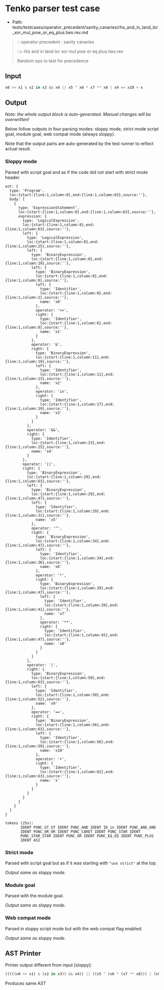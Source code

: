 # Tenko parser test case

- Path: tests/testcases/operator_precedent/sanity_canaries/rhs_and_in_land_lor_xor_mul_pow_or_eq_plus.two.rev.md

> :: operator precedent : sanity canaries
>
> ::> rhs and in land lor xor mul pow or eq plus.two.rev
>
> Random ops to test for precedence

## Input

`````js
x0 >> x1 & x2 in x3 && x4 || x5 ^ x6 * x7 ** x8 | x9 == x10 + x
`````

## Output

_Note: the whole output block is auto-generated. Manual changes will be overwritten!_

Below follow outputs in four parsing modes: sloppy mode, strict mode script goal, module goal, web compat mode (always sloppy).

Note that the output parts are auto-generated by the test runner to reflect actual result.

### Sloppy mode

Parsed with script goal and as if the code did not start with strict mode header.

`````
ast: {
  type: 'Program',
  loc:{start:{line:1,column:0},end:{line:1,column:63},source:''},
  body: [
    {
      type: 'ExpressionStatement',
      loc:{start:{line:1,column:0},end:{line:1,column:63},source:''},
      expression: {
        type: 'LogicalExpression',
        loc:{start:{line:1,column:0},end:{line:1,column:63},source:''},
        left: {
          type: 'LogicalExpression',
          loc:{start:{line:1,column:0},end:{line:1,column:25},source:''},
          left: {
            type: 'BinaryExpression',
            loc:{start:{line:1,column:0},end:{line:1,column:19},source:''},
            left: {
              type: 'BinaryExpression',
              loc:{start:{line:1,column:0},end:{line:1,column:8},source:''},
              left: {
                type: 'Identifier',
                loc:{start:{line:1,column:0},end:{line:1,column:2},source:''},
                name: 'x0'
              },
              operator: '>>',
              right: {
                type: 'Identifier',
                loc:{start:{line:1,column:6},end:{line:1,column:8},source:''},
                name: 'x1'
              }
            },
            operator: '&',
            right: {
              type: 'BinaryExpression',
              loc:{start:{line:1,column:11},end:{line:1,column:19},source:''},
              left: {
                type: 'Identifier',
                loc:{start:{line:1,column:11},end:{line:1,column:13},source:''},
                name: 'x2'
              },
              operator: 'in',
              right: {
                type: 'Identifier',
                loc:{start:{line:1,column:17},end:{line:1,column:19},source:''},
                name: 'x3'
              }
            }
          },
          operator: '&&',
          right: {
            type: 'Identifier',
            loc:{start:{line:1,column:23},end:{line:1,column:25},source:''},
            name: 'x4'
          }
        },
        operator: '||',
        right: {
          type: 'BinaryExpression',
          loc:{start:{line:1,column:29},end:{line:1,column:63},source:''},
          left: {
            type: 'BinaryExpression',
            loc:{start:{line:1,column:29},end:{line:1,column:47},source:''},
            left: {
              type: 'Identifier',
              loc:{start:{line:1,column:29},end:{line:1,column:31},source:''},
              name: 'x5'
            },
            operator: '^',
            right: {
              type: 'BinaryExpression',
              loc:{start:{line:1,column:34},end:{line:1,column:47},source:''},
              left: {
                type: 'Identifier',
                loc:{start:{line:1,column:34},end:{line:1,column:36},source:''},
                name: 'x6'
              },
              operator: '*',
              right: {
                type: 'BinaryExpression',
                loc:{start:{line:1,column:39},end:{line:1,column:47},source:''},
                left: {
                  type: 'Identifier',
                  loc:{start:{line:1,column:39},end:{line:1,column:41},source:''},
                  name: 'x7'
                },
                operator: '**',
                right: {
                  type: 'Identifier',
                  loc:{start:{line:1,column:45},end:{line:1,column:47},source:''},
                  name: 'x8'
                }
              }
            }
          },
          operator: '|',
          right: {
            type: 'BinaryExpression',
            loc:{start:{line:1,column:50},end:{line:1,column:63},source:''},
            left: {
              type: 'Identifier',
              loc:{start:{line:1,column:50},end:{line:1,column:52},source:''},
              name: 'x9'
            },
            operator: '==',
            right: {
              type: 'BinaryExpression',
              loc:{start:{line:1,column:56},end:{line:1,column:63},source:''},
              left: {
                type: 'Identifier',
                loc:{start:{line:1,column:56},end:{line:1,column:59},source:''},
                name: 'x10'
              },
              operator: '+',
              right: {
                type: 'Identifier',
                loc:{start:{line:1,column:62},end:{line:1,column:63},source:''},
                name: 'x'
              }
            }
          }
        }
      }
    }
  ]
}

tokens (25x):
       IDENT PUNC_GT_GT IDENT PUNC_AND IDENT ID_in IDENT PUNC_AND_AND
       IDENT PUNC_OR_OR IDENT PUNC_CARET IDENT PUNC_STAR IDENT
       PUNC_STAR_STAR IDENT PUNC_OR IDENT PUNC_EQ_EQ IDENT PUNC_PLUS
       IDENT ASI
`````

### Strict mode

Parsed with script goal but as if it was starting with `"use strict"` at the top.

_Output same as sloppy mode._

### Module goal

Parsed with the module goal.

_Output same as sloppy mode._

### Web compat mode

Parsed in sloppy script mode but with the web compat flag enabled.

_Output same as sloppy mode._

## AST Printer

Printer output different from input [sloppy]:

````js
(((((x0 >> x1) & (x2 in x3)) && x4)) || ((x5 ^ (x6 * (x7 ** x8))) | (x9 == (x10 + x))));
````

Produces same AST
